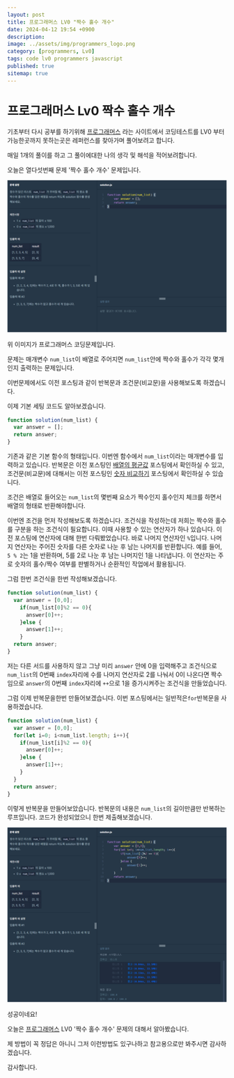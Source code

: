 ```yaml
---
layout: post
title: 프로그래머스 LV0 "짝수 홀수 개수"
date: 2024-04-12 19:54 +0900
description: 
image: ../assets/img/programmers_logo.png
category: [programmers, Lv0]
tags: code lv0 programmers javascript
published: true
sitemap: true
---
```


# 프로그래머스 Lv0 짝수 홀수 개수

  기초부터 다시 공부를 하기위해 [프로그래머스](https://programmers.co.kr/) 라는 사이트에서
  코딩테스트를 LV0 부터 가능한곳까지 못하는곳은 레퍼런스를 찾아가며 풀어보려고 합니다.
  
  매일 1개의 풀이를 하고 그 풀이에대한 나의 생각 및 해석을 적어보려합니다.

  오늘은 열다섯번째 문제 '짝수 홀수 개수' 문제입니다.

  ![프로그래머스 이미지](/assets/img/post15_01.png)

  위 이미지가 프로그래머스 코딩문제입니다.
  
  문제는 매개변수 `num_list`이 배열로 주어지면 `num_list`안에 짝수와 홀수가 각각 몇개인지 출력하는 문제입니다.

  이번문제에서도 이전 포스팅과 같이 반복문과 조건문(비교문)을 사용해보도록 하겠습니다.

  이제 기본 세팅 코드도 알아보겠습니다.
  
```javascript
function solution(num_list) {
  var answer = [];
  return answer;
}
``` 
기존과 같은 기본 함수의 형태입니다. 이번엔 함수에서 `num_list`이라는 매개변수를 입력하고 있습니다.
반복문은 이전 포스팅인 [배열의 평균값](https://spearboy.github.io/posts/programmers_8/#반복문이란) 포스팅에서 확인하실 수 있고,   
조건문(비교문)에 대해서는 이전 포스팅인 [숫자 비교하기](https://spearboy.github.io/posts/programmers_5/#비교문if문) 포스팅에서 확인하실 수 있습니다.   

조건은 배열로 들어오는 `num_list`의 몇번째 요소가 짝수인지 홀수인지 체크를 하면서 배열의 형태로 반환해야합니다.

이번엔 조건을 먼저 작성해보도록 하겠습니다. 조건식을 작성하는데 저희는 짝수와 홀수를 구분을 하는 조건식이 필요합니다. 이때 사용할 수 있는 연산자가 하나 있습니다. 이전 포스팅에 연산자에 대해 한번 다뤄봤었습니다. 바로 나머지 연산자인 `%`입니다. 나머지 연산자는 주어진 숫자를 다른 숫자로 나눈 후 남는 나머지를 반환합니다. 예를 들어, `5 % 2`는 1을 반환하며, 5를 2로 나눈 후 남는 나머지인 1을 나타냅니다. 이 연산자는 주로 숫자의 홀수/짝수 여부를 판별하거나 순환적인 작업에서 활용됩니다.

그럼 한번 조건식을 한번 작성해보겠습니다. 
```javascript
function solution(num_list) {
  var answer = [0,0];
    if(num_list[0]%2 == 0){
      answer[0]++;
    }else {
      answer[1]++;
    }
  return answer;
}
``` 
저는 다른 서드를 사용하지 않고 그냥 미리 `answer` 안에 0을 입력해주고
조건식으로 `num_list`의 0번째 `index`자리에 수를 나머지 연산자로 2를 나눠서 0이 나온다면 짝수임으로 `answer`의 0번째 `index`자리에 `++`으로 1을 증가시켜주는 조건식을 만들었습니다.

그럼 이제 반복문을한번 만들어보겠습니다. 이번 포스팅에서는 일반적은`for`반복문을 사용하겠습니다.
```javascript
function solution(num_list) {
  var answer = [0,0];
  for(let i=0; i<num_list.length; i++){
    if(num_list[i]%2 == 0){
      answer[0]++;
    }else {
      answer[1]++;
    }
  }
  return answer;
}
``` 
이렇게 반복문을 만들어보았습니다. 반복문의 내용은 `num_list`의 길이만큼만 반복하는 루프입니다. 코드가 완성되었으니 한번 제출해보겠습니다.

![프로그래머스 이미지](/assets/img/post15_02.png)

성공이네요!

오늘은 [프로그래머스](https://programmers.co.kr/) LV0 '짝수 홀수 개수' 문제의 대해서 알아봤습니다.

제 방법이 꼭 정답은 아니니 그저 이런방법도 있구나하고 참고용으로만 봐주시면 감사하겠습니다.

감사합니다.